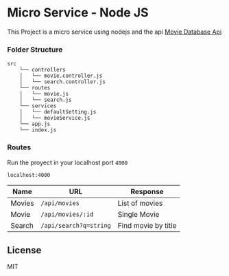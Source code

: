# Micro Service - Node JS

This Project is a micro service using nodejs and the api [Movie Database Api](https://www.themoviedb.org/documentation/api)

### Folder Structure

```
src
    └── controllers
    │   └── movie.controller.js
    │   └── search.controller.js
    └── routes
    │   └── movie.js
    │   └── search.js
    └── services
    │   └── defaultSetting.js
    │   └── movieService.js
    └── app.js
    └── index.js
```

### Routes

Run the proyect in your localhost port `4000`

```sh
localhost:4000
```

| Name   | URL                    | Response            |
| ------ | ---------------------- | ------------------- |
| Movies | `/api/movies`          | List of movies      |
| Movie  | `/api/movies/:id`      | Single Movie        |
| Search | `/api/search?q=string` | Find movie by title |

## License

MIT
